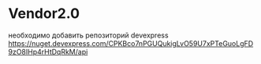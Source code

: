 # Vendor2.0

необходимо добавить репозиторий devexpress
https://nuget.devexpress.com/CPKBco7nPGUQukigLvO59U7xPTeGuoLgFD9zO8IHp4rHtDqRkM/api
